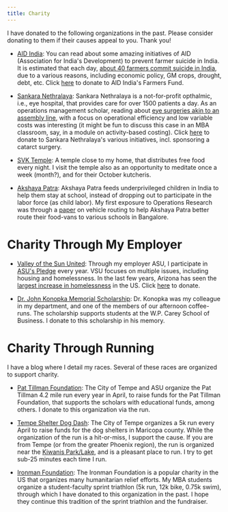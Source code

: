 ```yaml
---
title: Charity
---
```


I have donated to the following organizations in the past. Please consider donating to them if their causes appeal to you. Thank you! 

* [AID India](https://aidindia.org/): You can read about some amazing initiatives of AID (Association for India's Development) to prevent farmer suicide in India. It is estimated that each day, [about 40 farmers commit suicide in India](https://en.wikipedia.org/wiki/Farmers%27_suicides_in_India), due to a various reasons, including economic policy, GM crops, drought, debt, etc. Click [here](https://aidindia.org/farmersfund/) to donate to AID India's Farmers Fund.

* [Sankara Nethralaya](https://www.sankaranethralaya.org/): Sankara Nethralaya is a not-for-profit opthalmic, i.e., eye hospital, that provides care for over 1500 patients a day. As an operations management scholar, reading about [eye surgeries akin to an assembly line](https://www.bu.edu/ghblast/files/2012/10/Making-Sight-Affordable.pdf), with a focus on operational efficiency and low variable costs was interesting (it might be fun to discuss this case in an MBA classroom, say, in a module on activity-based costing). Click [here](https://www.sankaranethralaya.org/donations.html) to donate to Sankara Nethralaya's various initiatives, incl. sponsoring a catarct surgery. 

* [SVK Temple](https://www.aztemple.org/): A temple close to my home, that distributes free food every night. I visit the temple also as an opportunity to meditate once a week (month?), and for their October kutcheris. 

* [Akshaya Patra](https://www.akshayapatrausa.org/): Akshaya Patra feeds underprivileged children in India to help them stay at school, instead of dropping out to participate in the labor force (as child labor). My first exposure to Operations Research was through a [paper](https://www.jstor.org/stable/43699346) on vehicle routing to help Akshaya Patra better route their food-vans to various schools in Bangalore. 

# Charity Through My Employer

* [Valley of the Sun United](https://vsuw.org/): Through my employer ASU, I participate in [ASU's Pledge](https://unitedway.asu.edu/) every year. VSU focuses on multiple issues, including housing and homelessness. In the last few years, Arizona has seen the [largest increase in homelessness](https://cronkitenews.azpbs.org/2023/01/13/arizona-led-nation-for-rise-in-homeless-youth-last-year-hud-report-says/) in the US. Click [here](https://vsuw.org/donate#donate) to donate. 

* [Dr. John Konopka Memorial Scholarship](https://www.asufoundation.org/colleges-and-programs/schools-and-colleges/w.-p.-carey-school-of-business/dr.-john-konopka-memorial-scholarship-CA124384.html): Dr. Konopka was my colleague in my department, and one of the members of our afternoon coffee-runs. The scholarship supports students at the W.P. Carey School of Business. I donate to this scholarship in his memory. 

# Charity Through Running 

I have a blog where I detail my races. Several of these races are organized to support charity. 

* [Pat Tillman Foundation](https://pattillmanfoundation.org/): The City of Tempe and ASU organize the Pat Tillman 4.2 mile run every year in April, to raise funds for the Pat Tillman Foundation, that supports the scholars with educational funds, among others. I donate to this organization via the run. 

* [Tempe Shelter Dog Dash](https://raceroster.com/events/2023/63248/shelter-dog-dash): The City of Tempe organizes a 5k run every April to raise funds for the dog shelters in Maricopa county. While the organization of the run is a hit-or-miss, I support the cause. If you are from Tempe (or from the greater Phoenix region), the run is organized near the [Kiwanis Park/Lake](https://www.tempetourism.com/things-to-do/kiwanis-park/), and is a pleasant place to run. I try to get sub-25 minutes each time I run. 

* [Ironman Foundation](https://ironmanfoundation.org/): The Ironman Foundation is a popular charity in the US that organizes many humanitarian relief efforts. My MBA students organize a student-faculty sprint triathlon (5k run, 12k bike, 0.75k swim), through which I have donated to this organization in the past. I hope they continue this tradition of the sprint triathlon and the fundraiser. 